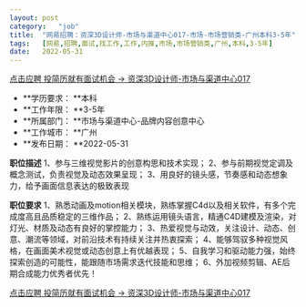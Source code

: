 ```yaml
---
layout:	post
category:	"job"
title:	"网易招聘：资深3D设计师-市场与渠道中心017-市场-市场营销类-广州本科3-5年"
tags:	[网易,招聘,面试,找工作,工作,内推,市场,市场营销类,广州,本科,3-5年]
date:	2022-05-31
---
```


[点击应聘 投简历就有面试机会 -> 资深3D设计师-市场与渠道中心017](http://mobile.bole.netease.com/bole/boleDetail?id=31397&employeeId=346f03c3cda5f04c&key=all)



- **学历要求： **本科
- **工作年限： **3-5年
- **所属部门： **市场与渠道中心-品牌内容创意中心
- **工作城市： **广州
- **发布日期： **2022-05-31



**职位描述**
1、参与三维视觉影片的创意构思和技术实现；
2、参与前期视觉定调及概念测试，负责视觉及动态效果呈现；
3、用良好的镜头感，节奏感和动态想象力，给予画面信息表达的极致表现



**职位要求**
1、熟悉动画及motion相关模块，熟练掌握C4d以及相关软件，有多个完成度高且品质稳定的三维作品；
2、熟练运用镜头语言，精通C4D建模及渲染，对灯光、材质及动态有良好的掌控能力；
3、热爱视觉与动效，关注设计、动态、创意、潮流等领域，对前沿技术有持续关注并热衷探索；
4、能够驾驭多种视觉风格，在画面美术视觉或动态创意上有优越表现；
5、自我学习和驱动能力强，始终探索创造的可能性，能跟随市场需求迭代技能和思维；
6、外加视频剪辑、AE后期合成能力优秀者优先！



[点击应聘 投简历就有面试机会 -> 资深3D设计师-市场与渠道中心017](http://mobile.bole.netease.com/bole/boleDetail?id=31397&employeeId=346f03c3cda5f04c&key=all)